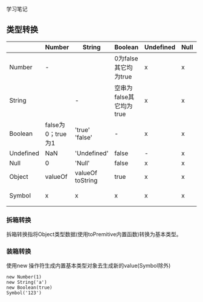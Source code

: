 学习笔记

## 类型转换

| | Number | String | Boolean | Undefined | Null | Object | Symbol
| ---- | ----|  ---- | ---- | ---- | ---- | ---- | ---- | 
| Number | - | | 0为false其它均为true | x | x | 封箱转换 | x
| String | | - | 空串为false其它均为true | x | x | 封箱转换 | x
| Boolean | false为0；true为1 | 'true' 'false' | - | x | x | 封箱转换 | x
| Undefined | NaN | 'Undefined' | false | - | x | x | x |
| Null | 0 | 'Null' | false | x |x |x |
| Object | valueOf | valueOf toString | true | x | x | - | x|
| Symbol | x | x | x | x | x | 封箱转换 | -|


### 拆箱转换
拆箱转换指将Object类型数据(使用toPremitive内置函数)转换为基本类型。

### 装箱转换

使用new 操作符生成内置基本类型对象去生成新的value(Symbol除外)

```
new Number(1)
new String('a')
new Boolean(true)
Symbol('123')
```